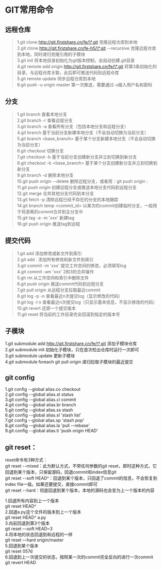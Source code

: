# GIT常用命令
## 远程仓库
>1.git clone http://git.firstshare.cn/fe/\*.git 克隆远程仓库到本地  
>2.git clone http://git.firstshare.cn/fe-h5/\*.git --recursive 克隆远程仓库到本地，同时递归克隆引用的子模块  
>3.git init 将本地目录初始化为git版本控制，会自动创建.git目录  
>4.git remote add origin http://git.firstshare.cn/fe/\*.git 将第3条初始化的目录，与远程仓库关联，此后即可推送代码到远程仓库  
>5.git remote update 同步远程仓库到本地  
>6.git push -u origin master 第一次推送，需要通过-u输入用户名和密码  


## 分支
>1.git branch 查看本地分支  
>2.git branch -r 查看远程分支  
>3.git branch -a 查看所有分支（包括本地分支和远程分支）  
>4.git branch <branch> 基于当前分支新建本地分支（不会自动切换为当前分支）  
>5.git branch <branch> <base_branch> 基于某个分支新建本地分支（不会自动切换为当前分支）  
>6.git checkout <branch> 切换分支  
>7.git checkout -b <branch> 基于当前分支创建新分支并立刻切换到新分支  
>8.git checkout -b <branch> <base_branch> 基于某个分支创建新分支并立刻切换到新分支  
>9.git branch -d <branch> 删除本地分支  
>10.git push origin --delete <branch> 删除远程分支，或者用：git push origin :<branch>   
>11.git push origin <branch> 创建远程分支或推送本地分支代码到远程分支  
>12.git merge <branch> 合并其他分支代码到本分支  
>13.git fetch -p 清除远程已经不存在的分支的本地跟踪  
>14.git branch temp <commit_id> 以某次的commit创建临时分支，一般用于将游离的commit合并到主分支中  
>15.git tag -a <tag> -m 'xxx' 新建tag  
>16.git push origin <tag> 推送tag到远程  

## 提交代码
>1.git add <file> 添加修改或新文件到索引  
>2.git add . 添加所有修改和新文件到索引  
>3.git commit -m 'xxx' 提交工作空间的修改，必须填写log  
>4.git commit -am 'xxx' 2和3的合并操作  
>5.git rm <file> 从工作空间和索引中删除文件  
>6.git push origin <branch> 推送commit代码到远程分支  
>7.git pull origin <branch> 从远程分支拉取最近commit  
>8.git log -p -n 查看最近n次提交log（显示修改的代码）  
>9.git log -l n 查看最近n次提交log（只显示基本信息，不显示修改的代码）  
>10.git revert <commit> 还原一个提交版本  
>11.git reset <commit> 将当前的工作目录完全回滚到指定的版本号  

## 子模块
1.git submodule add http://git.firstshare.cn/fe/\*.git 添加子模块仓库  
2.git submodule init 初始化子模块，只在首次检出仓库时运行一次即可  
3.git submodule update 更新子模块  
4.git submodule foreach git pull origin <branch> 递归拉取子模块的最近提交 

## git config
1.git config --global alias.co checkout  
2.git config --global alias.st status  
3.git config --global alias.ci commit  
4.git config --global alias.br branch  
5.git config --global alias.ss stash  
6.git config --global alias.sl 'stash list'  
7.git config --global alias.sp 'stash pop'  
8.git config --global alias.la 'pull --rebase'  
9.git config --global alias.ti 'push origin HEAD'  

## git reset：

reset命令有3种方式：  
git reset --mixed：此为默认方式，不带任何参数的git   reset，即时这种方式，它回退到某个版本，只保留源码，回退commit和index信息git  
git reset --soft HEAD^：回退到某个版本，只回退了commit的信息，不会恢复到index file一级。如果还要提交，直接commit即可  
git reset --hard：彻底回退到某个版本，本地的源码也会变为上一个版本的内容  

1.回退所有内容到上一个版本  
git reset HEAD^  
2.回退a.py这个文件的版本到上一个版本  
git reset HEAD^ a.py  
3.向前回退到第3个版本  
git reset –-soft HEAD~3  
4.将本地的状态回退到和远程的一样  
git reset –-hard origin/master  
5.回退到某个版本  
git reset 057d  
6.回退到上一次提交的状态，按照某一次的commit完全反向的进行一次commit  
git revert HEAD  
